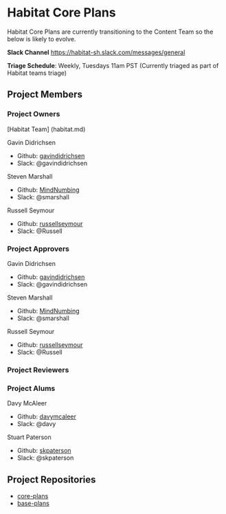 # Habitat Core Plans

Habitat Core Plans are currently transitioning to the Content Team so the below is likely to evolve.

**Slack Channel** <https://habitat-sh.slack.com/messages/general>

**Triage Schedule**: Weekly, Tuesdays 11am PST (Currently triaged as part of Habitat teams triage)

## Project Members

### Project Owners

[Habitat Team] (habitat.md)

Gavin Didrichsen

- Github: [gavindidrichsen](https://github.com/gavindidrichsen)
- Slack: @gavindidrichsen

Steven Marshall

- Github: [MindNumbing](https://github.com/MindNumbing)
- Slack: @smarshall

Russell Seymour

- Github: [russellseymour](https://github.com/russellseymour)
- Slack: @Russell

### Project Approvers

Gavin Didrichsen

- Github: [gavindidrichsen](https://github.com/gavindidrichsen)
- Slack: @gavindidrichsen

Steven Marshall

- Github: [MindNumbing](https://github.com/MindNumbing)
- Slack: @smarshall

Russell Seymour

- Github: [russellseymour](https://github.com/russellseymour)
- Slack: @Russell

### Project Reviewers

### Project Alums

Davy McAleer

- Github: [davymcaleer](https://github.com/davymcaleer)
- Slack: @davy

Stuart Paterson

- Github: [skpaterson](https://github.com/skpaterson)
- Slack: @skpaterson

## Project Repositories

- [core-plans](https://github.com/habitat-sh/core-plans)
- [base-plans](https://github.com/chef-base-plans)
